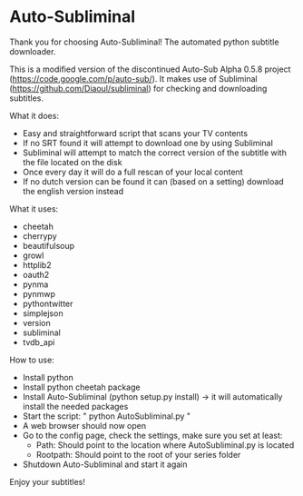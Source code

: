 Auto-Subliminal
===============

Thank you for choosing Auto-Subliminal! The automated python subtitle downloader.

This is a modified version of the discontinued Auto-Sub Alpha 0.5.8 project (https://code.google.com/p/auto-sub/).
It makes use of Subliminal (https://github.com/Diaoul/subliminal) for checking and downloading subtitles.

What it does:

 * Easy and straightforward script that scans your TV contents
 * If no SRT found it will attempt to download one by using Subliminal
 * Subliminal will attempt to match the correct version of the subtitle with the file located on the disk
 * Once every day it will do a full rescan of your local content
 * If no dutch version can be found it can (based on a setting) download the english version instead

What it uses:

 * cheetah
 * cherrypy
 * beautifulsoup
 * growl
 * httplib2
 * oauth2
 * pynma
 * pynmwp
 * pythontwitter
 * simplejson
 * version
 * subliminal
 * tvdb_api

How to use:

 * Install python
 * Install python cheetah package
 * Install Auto-Subliminal (python setup.py install) -> it will automatically install the needed packages
 * Start the script: " python AutoSubliminal.py "
 * A web browser should now open
 * Go to the config page, check the settings, make sure you set at least:
    * Path: Should point to the location where AutoSubliminal.py is located
    * Rootpath: Should point to the root of your series folder
 * Shutdown Auto-Subliminal and start it again

Enjoy your subtitles!
